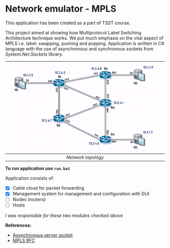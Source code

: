# Network emulator - MPLS
This application has been created as a part of TSST course.

This project aimed at showing how Multiprotocol Label Switching Architecture technique works. 
We put much emphasis on the vital aspect of MPLS i.e. label: swapping, pushing and popping. 
Application is written in C# language with the use of asynchronous and synchronous sockets from *System.Net.Sockets* library. 
 

| ![Topology](./Resources/tp.png) |
|:--:|
|*Network topology*|

**To run application use ```run.bat```**  

Application consists of:
- [x] Cable cloud for packet forwarding
- [x] Management system for management and configuration with GUI
- [ ] Nodes (routers)
- [ ] Hosts

*I was responsible for these two modules checked above*

**References:**
* [Asynchronous server socket](https://docs.microsoft.com/pl-pl/dotnet/framework/network-programming/asynchronous-server-socket-example)
* [MPLS RFC](https://tools.ietf.org/html/rfc3031)
 






